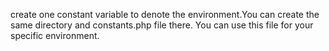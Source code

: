 create one constant variable to denote the environment.You can create the same directory and constants.php file there. You can use this file for your specific environment.
